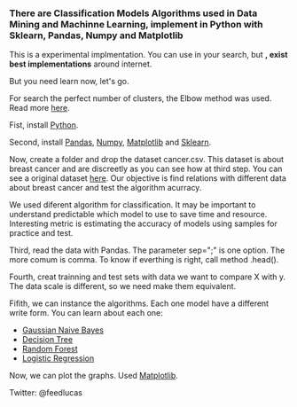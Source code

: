 <h3>There are Classification Models Algorithms used in Data Mining and Machinne Learning, implement in Python with Sklearn, Pandas, Numpy and Matplotlib</h3>

This is a experimental implmentation. You can use in your search, but <strong>, exist best implementations</strong> around internet.

But you need learn now, let's go.

For search the perfect number of clusters, the Elbow method was used. Read more <a href="https://www.datanovia.com/en/lessons/determining-the-optimal-number-of-clusters-3-must-know-methods/">here</a>.

Fist, install <a href="https://www.python.org/downloads/">Python</a>.

Second, install <a href="https://pandas.pydata.org/">Pandas</a>, <a href="https://numpy.org/">Numpy</a>, <a href="https://matplotlib.org/">Matplotlib</a> and <a href="http://scikit-learn.org/stable/install.html">Sklearn</a>.

Now, create a folder and drop the dataset cancer.csv. This dataset is about breast cancer and are discreetly as you can see how at third step. You can see a original dataset <a href="https://archive.ics.uci.edu/ml/machine-learning-databases/breast-cancer/">here</a>. Our objective is find relations with different data about breast cancer and test the algorithm acurracy.

We used diferent algorithm for classification. It may be important to understand predictable which model to use to save time and resource. Interesting metric is estimating the accuracy of models using samples for practice and test.

Third, read the data with Pandas. The parameter sep=";" is one option. The more comum is comma. To know if everthing is right, call method .head().

Fourth, creat trainning and test sets with data we want to compare X with y. The data scale is different, so we need make them equivalent.

Fifith, we can instance the algorithms. Each one model have a different write form. You can learn about each one:

- <a href="http://scikit-learn.org/stable/modules/generated/sklearn.naive_bayes.GaussianNB.html">Gaussian Naive Bayes</a>
- <a href="http://scikit-learn.org/stable/modules/tree.html">Decision Tree</a>
- <a href="https://scikit-learn.org/stable/modules/generated/sklearn.ensemble.RandomForestClassifier.html">Random Forest</a>
- <a href="http://scikit-learn.org/stable/modules/generated/sklearn.linear_model.LogisticRegression.html">Logistic Regression</a>

Now, we can plot the graphs. Used <a href="https://matplotlib.org/3.1.0/tutorials/introductory/pyplot.html">Matplotlib</a>.

Twitter: @feedlucas


